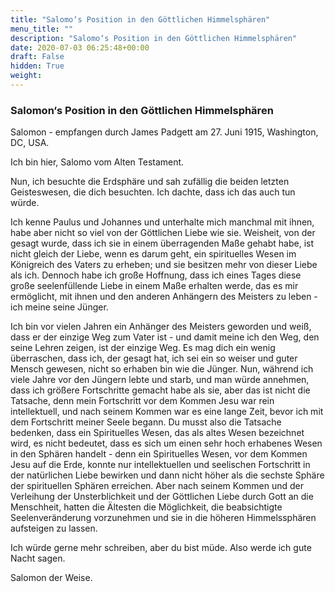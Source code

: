 ```yaml
---
title: "Salomo‘s Position in den Göttlichen Himmelsphären"
menu_title: ""
description: "Salomo‘s Position in den Göttlichen Himmelsphären"
date: 2020-07-03 06:25:48+00:00
draft: False
hidden: True
weight:
---
```

### Salomon‘s Position in den Göttlichen Himmelsphären

Salomon - empfangen durch James Padgett am 27. Juni 1915, Washington, DC, USA.

Ich bin hier, Salomo vom Alten Testament.

Nun, ich besuchte die Erdsphäre und sah zufällig die beiden letzten Geisteswesen, die dich besuchten. Ich dachte, dass ich das auch tun würde.

Ich kenne Paulus und Johannes und unterhalte mich manchmal mit ihnen, habe aber nicht so viel von der Göttlichen Liebe wie sie. Weisheit, von der gesagt wurde, dass ich sie in einem überragenden Maße gehabt habe, ist nicht gleich der Liebe, wenn es darum geht, ein spirituelles Wesen im Königreich des Vaters zu erheben; und sie besitzen mehr von dieser Liebe als ich. Dennoch habe ich große Hoffnung, dass ich eines Tages diese große seelenfüllende Liebe in einem Maße erhalten werde, das es mir ermöglicht, mit ihnen und den anderen Anhängern des Meisters zu leben - ich meine seine Jünger.

Ich bin vor vielen Jahren ein Anhänger des Meisters geworden und weiß, dass er der einzige Weg zum Vater ist - und damit meine ich den Weg, den seine Lehren zeigen, ist der einzige Weg. Es mag dich ein wenig überraschen, dass ich, der gesagt hat, ich sei ein so weiser und guter Mensch gewesen, nicht so erhaben bin wie die Jünger. Nun, während ich viele Jahre vor den Jüngern lebte und starb, und man würde annehmen, dass ich größere Fortschritte gemacht habe als sie, aber das ist nicht die Tatsache, denn mein Fortschritt vor dem Kommen Jesu war rein intellektuell, und nach seinem Kommen war es eine lange Zeit, bevor ich mit dem Fortschritt meiner Seele begann. Du musst also die Tatsache bedenken, dass ein Spirituelles Wesen, das als altes Wesen bezeichnet wird, es nicht bedeutet, dass es sich um einen sehr hoch erhabenes Wesen in den Sphären handelt - denn ein Spirituelles Wesen, vor dem Kommen Jesu auf die Erde, konnte nur intellektuellen und seelischen Fortschritt in der natürlichen Liebe bewirken und dann nicht höher als die sechste Sphäre der spirituellen Sphären erreichen. Aber nach seinem Kommen und der Verleihung der Unsterblichkeit und der Göttlichen Liebe durch Gott an die Menschheit, hatten die Ältesten die Möglichkeit, die beabsichtigte Seelenveränderung vorzunehmen und sie in die höheren Himmelssphären aufsteigen zu lassen.

Ich würde gerne mehr schreiben, aber du bist müde. Also werde ich gute Nacht sagen.

Salomon der Weise.
